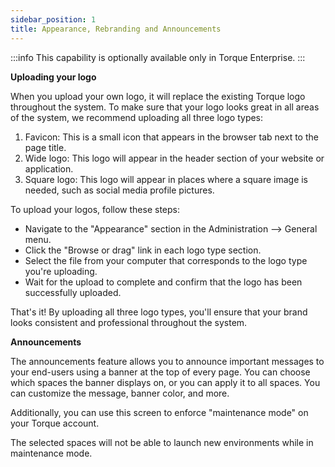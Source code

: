 ```yaml
---
sidebar_position: 1
title: Appearance, Rebranding and Announcements
---
```



:::info
This capability is optionally available only in Torque Enterprise. 
:::

__Uploading your logo__

When you upload your own logo, it will replace the existing Torque logo throughout the system. To make sure that your logo looks great in all areas of the system, we recommend uploading all three logo types:

1. Favicon: This is a small icon that appears in the browser tab next to the page title.
2. Wide logo: This logo will appear in the header section of your website or application.
3. Square logo: This logo will appear in places where a square image is needed, such as social media profile pictures.


To upload your logos, follow these steps:

- Navigate to the "Appearance" section in the Administration --> General menu.
- Click the "Browse or drag" link in each logo type section.
- Select the file from your computer that corresponds to the logo type you're uploading.
- Wait for the upload to complete and confirm that the logo has been successfully uploaded.

That's it! By uploading all three logo types, you'll ensure that your brand looks consistent and professional throughout the system.

__Announcements__

The announcements feature allows you to announce important messages to your end-users using a banner at the top of every page. You can choose which spaces the banner displays on, or you can apply it to all spaces. You can customize the message, banner color, and more.

Additionally, you can use this screen to enforce "maintenance mode" on your Torque account.

The selected spaces will not be able to launch new environments while in maintenance mode. 